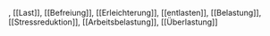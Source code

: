, [[Last]], [[Befreiung]], [[Erleichterung]], [[entlasten]], [[Belastung]], [[Stressreduktion]], [[Arbeitsbelastung]], [[Überlastung]]